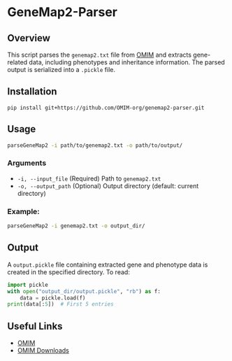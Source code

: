 # GeneMap2-Parser

## Overview

This script parses the `genemap2.txt` file from [OMIM](https://omim.org/) and extracts gene-related data, including phenotypes and inheritance information. The parsed output is serialized into a `.pickle` file.

## Installation

```shell
pip install git+https://github.com/OMIM-org/genemap2-parser.git
```


## Usage

```bash
parseGeneMap2 -i path/to/genemap2.txt -o path/to/output/
```

### Arguments

- `-i, --input_file`  (Required) Path to `genemap2.txt`
- `-o, --output_path` (Optional) Output directory (default: current directory)

### Example:

```bash
parseGeneMap2 -i genemap2.txt -o output_dir/
```

## Output

A `output.pickle` file containing extracted gene and phenotype data is created in the specified directory. To read:

```python
import pickle
with open("output_dir/output.pickle", "rb") as f:
    data = pickle.load(f)
print(data[:5])  # First 5 entries
```

## Useful Links

- [OMIM](https://omim.org/)
- [OMIM Downloads](https://omim.org/downloads)

